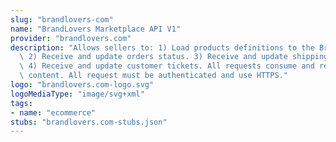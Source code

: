 ```yaml
---
slug: "brandlovers-com"
name: "BrandLovers Marketplace API V1"
provider: "brandlovers.com"
description: "Allows sellers to: 1) Load products definitions to the BrandLovers marktplace.\
  \ 2) Receive and update orders status. 3) Receive and update shipping information.\
  \ 4) Receive and update customer tickets. All requests consume and return application/json\
  \ content. All request must be authenticated and use HTTPS."
logo: "brandlovers.com-logo.svg"
logoMediaType: "image/svg+xml"
tags:
- name: "ecommerce"
stubs: "brandlovers.com-stubs.json"
---
```

